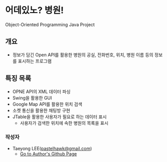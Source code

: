 # 어데있노? 병원!
Object-Oriented Programming Java Project

## 개요
-  정보가 담긴 Open API를 활용한 병원의 공실, 전화번호, 위치, 병원 이름 등의 정보를 표시하는 프로그램

## 특징 목록
- OPNE API의 XML 데이터 파싱
- Swing을 활용한 GUI
- Google Map API를 활용한 위치 검색
- 소켓 통신을 활용한 채팅방 구현
- JTable을 활용한 사용자가 필요로 하는 데이터 표시
  - 사용자가 검색한 위치에 속한 병원의 목록을 표시

### 작성자
- Taeyong LEE(pastelhawk@gmail.com)
  - [Go to Author's Github Page](https://github.com/yongjjang)
